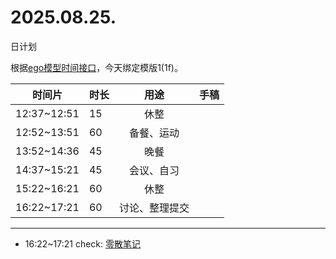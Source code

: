 # 2025.08.25.
日计划

根据[ego模型时间接口](https://gitee.com/hyg/blog/blob/master/timeflow.md)，今天绑定模版1(1f)。

| 时间片 | 时长 | 用途 | 手稿 |
| --- | --- | :---: | --- |
| 12:37~12:51 | 15 | 休整 |  |
| 12:52~13:51 | 60 | 备餐、运动 |  |
| 13:52~14:36 | 45 | 晚餐 |  |
| 14:37~15:21 | 45 | 会议、自习 |  |
| 15:22~16:21 | 60 | 休整 |  |
| 16:22~17:21 | 60 | 讨论、整理提交 |  |

---

- 16:22~17:21	check: [零散笔记](../../draft/2025/20250825.01.md)
